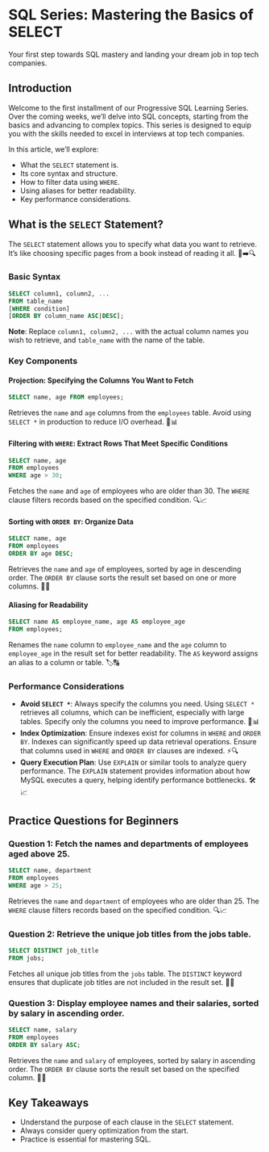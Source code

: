 # SQL Series: Mastering the Basics of SELECT

Your first step towards SQL mastery and landing your dream job in top tech companies.

## Introduction

Welcome to the first installment of our Progressive SQL Learning Series. Over the coming weeks, we’ll delve into SQL concepts, starting from the basics and advancing to complex topics. This series is designed to equip you with the skills needed to excel in interviews at top tech companies.

In this article, we’ll explore:
- What the `SELECT` statement is.
- Its core syntax and structure.
- How to filter data using `WHERE`.
- Using aliases for better readability.
- Key performance considerations.

## What is the `SELECT` Statement?

The `SELECT` statement allows you to specify what data you want to retrieve. It’s like choosing specific pages from a book instead of reading it all. 📖➡️🔍

### Basic Syntax

```sql
SELECT column1, column2, ...  
FROM table_name 
[WHERE condition] 
[ORDER BY column_name ASC|DESC];
```

**Note**: Replace `column1, column2, ...` with the actual column names you wish to retrieve, and `table_name` with the name of the table.

### Key Components

#### Projection: Specifying the Columns You Want to Fetch

```sql
SELECT name, age FROM employees;
```
Retrieves the `name` and `age` columns from the `employees` table. Avoid using `SELECT *` in production to reduce I/O overhead. 🚫📊

#### Filtering with `WHERE`: Extract Rows That Meet Specific Conditions

```sql
SELECT name, age  
FROM employees  
WHERE age > 30;
```
Fetches the `name` and `age` of employees who are older than 30. The `WHERE` clause filters records based on the specified condition. 🔍📈

#### Sorting with `ORDER BY`: Organize Data

```sql
SELECT name, age  
FROM employees  
ORDER BY age DESC;
```
Retrieves the `name` and `age` of employees, sorted by age in descending order. The `ORDER BY` clause sorts the result set based on one or more columns. 🔢🔽

#### Aliasing for Readability

```sql
SELECT name AS employee_name, age AS employee_age  
FROM employees;
```
Renames the `name` column to `employee_name` and the `age` column to `employee_age` in the result set for better readability. The `AS` keyword assigns an alias to a column or table. 🏷️🔠

### Performance Considerations

- **Avoid `SELECT *`**: Always specify the columns you need. Using `SELECT *` retrieves all columns, which can be inefficient, especially with large tables. Specify only the columns you need to improve performance. 🚫📊
- **Index Optimization**: Ensure indexes exist for columns in `WHERE` and `ORDER BY`. Indexes can significantly speed up data retrieval operations. Ensure that columns used in `WHERE` and `ORDER BY` clauses are indexed. ⚡🔍
- **Query Execution Plan**: Use `EXPLAIN` or similar tools to analyze query performance. The `EXPLAIN` statement provides information about how MySQL executes a query, helping identify performance bottlenecks. 🛠️📈

## Practice Questions for Beginners

### Question 1: Fetch the names and departments of employees aged above 25.

```sql
SELECT name, department  
FROM employees  
WHERE age > 25;
```
Retrieves the `name` and `department` of employees who are older than 25. The `WHERE` clause filters records based on the specified condition. 🔍📈

### Question 2: Retrieve the unique job titles from the jobs table.

```sql
SELECT DISTINCT job_title  
FROM jobs;
```
Fetches all unique job titles from the `jobs` table. The `DISTINCT` keyword ensures that duplicate job titles are not included in the result set. 🔄💼

### Question 3: Display employee names and their salaries, sorted by salary in ascending order.

```sql
SELECT name, salary  
FROM employees  
ORDER BY salary ASC;
```
Retrieves the `name` and `salary` of employees, sorted by salary in ascending order. The `ORDER BY` clause sorts the result set based on the specified column. 🔢🔼

## Key Takeaways

- Understand the purpose of each clause in the `SELECT` statement.
- Always consider query optimization from the start.
- Practice is essential for mastering SQL.
